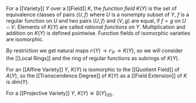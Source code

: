 For a [[Variety]] $Y$ over a [[Field]] $K$, the *function field* $K(Y)$ is the set of equivalence classes of pairs $\langle U,f\rangle$ where $U$ is a nonempty subset of $Y$, $f$ is a regular function on $U$ and two pairs $\langle U,f\rangle$ and $\langle V,g\rangle$ are equal, if $f=g$ on $U\cap V$. Elements of $K(Y)$ are called *rational functions* on $Y$.
Multiplication and addition on $K(Y)$ is defined pointwise.
Function fields of isomorphic varieties are isomorphic.

By restriction we get natural maps $\mathcal{O}(Y)\rightarrow \mathcal{O}_P \rightarrow K(Y)$, so we will consider the [[Local Rings]] and the ring of regular functions as subrings of $K(Y)$.

For an [[Affine Variety]] $Y$, $K(Y)$ is isomorphic to the [[Quotient Field]] of $A(Y)$, so the [[Transcendence Degree]] of $K(Y)$ as a [[Field Extension]] of $K$ is $dim(Y)$.

For a [[Projective Variety]] $Y$, $K(Y)\cong S(Y)_{(0)}$.